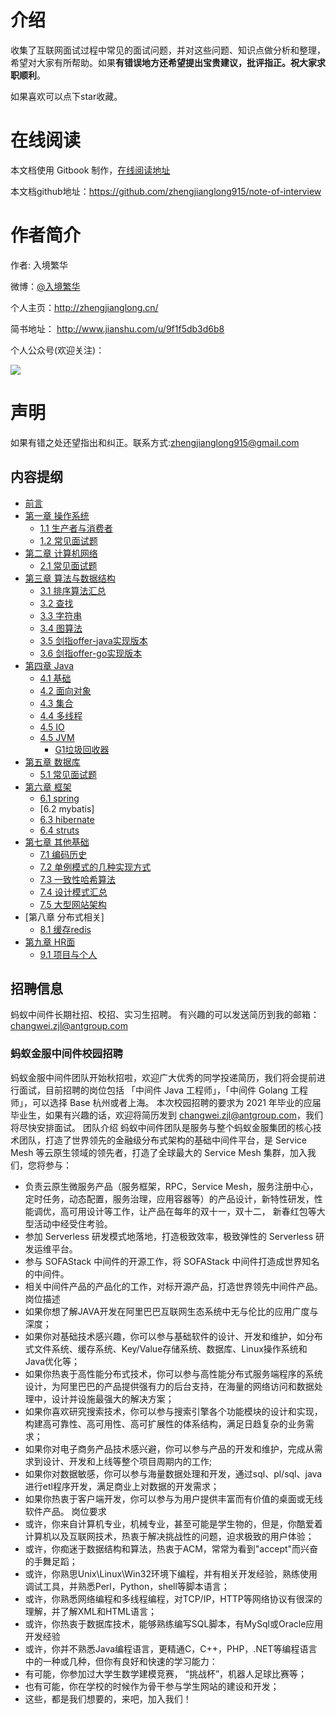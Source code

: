 # 介绍
收集了互联网面试过程中常见的面试问题，并对这些问题、知识点做分析和整理，希望对大家有所帮助。如果**有错误地方还希望提出宝贵建议，批评指正。祝大家求职顺利**。

如果喜欢可以点下star收藏。  

# 在线阅读
本文档使用 Gitbook 制作，[在线阅读地址](https://www.gitbook.com/book/zhengjianglong/note-of-interview/details)

本文档github地址：https://github.com/zhengjianglong915/note-of-interview

# 作者简介
作者: 入境繁华

微博：[@入境繁华](http://weibo.com/2711026835/profile?rightmod=1&wvr=6&mod=personinfo)

个人主页：http://zhengjianglong.cn/

简书地址： http://www.jianshu.com/u/9f1f5db3d6b8

个人公众号(欢迎关注)：

![](/assets/weix_gongzhonghao.jpg)


# 声明
如果有错之处还望指出和纠正。联系方式:zhengjianglong915@gmail.com

## 内容提纲
* [前言](abstract.md)
* [第一章 操作系统](./os/README.md)
  * [1.1 生产者与消费者](os/product.md)
  * [1.2 常见面试题](./os/section2.md)
* [第二章 计算机网络](./network/README.md)
  * [2.1 常见面试题](./network/all.md)
* [第三章 算法与数据结构](./algorithm/README.md)
  * [3.1 排序算法汇总](./algorithm/section01.md)
  * [3.2 查找](./algorithm/section02.md)
  * [3.3 字符串](./algorithm/string.md)
  * [3.4 图算法](./algorithm/tu.md)
  * [3.5 剑指offer-java实现版本](./algorithm/offer_java.md)
  * [3.6 剑指offer-go实现版本](./algorithm/offer_go.md)
* [第四章 Java](./java/README.md)
  * [4.1 基础](./java/base.md)
  * [4.2 面向对象](./java/object.md)
  * [4.3 集合](./java/collection.md)
  * [4.4 多线程](./java/thread.md)
  * [4.5 IO](./java/io.md)
  * [4.5 JVM](./java/jvm.md)
     * [G1垃圾回收器](./java/G1垃圾回收器.md)
* [第五章 数据库](./database/README.md)
  * [5.1 常见面试题](./database/all.md)
* [第六章 框架](./framework/README.md)
  * [6.1 spring](./framework/spring.md)
  * [6.2 mybatis] 
  * [6.3 hibernate](./framework/hibernate.md) 
  * [6.4 struts](./framework/struts.md)
* [第七章 其他基础](./others/README.md)
  * [7.1 编码历史](./others/section1.md)
  * [7.2 单例模式的几种实现方式](./others/danli.md)
  * [7.3 一致性哈希算法](./others/hash.md)
  * [7.4 设计模式汇总](./others/设计模式汇总.md)
  * [7.5 大型网站架构](./others/大型网站架构.md)
* [第八章 分布式相关]
  * [8.1 缓存redis](./cache/redis.md)
* [第九章 HR面](./hr/README.md)
  * [9.1 项目与个人](./chapter8/ask.md)




## 招聘信息
蚂蚁中间件长期社招、校招、实习生招聘。  有兴趣的可以发送简历到我的邮箱：changwei.zjl@antgroup.com






### 蚂蚁金服中间件校园招聘
蚂蚁金服中间件团队开始秋招啦，欢迎广大优秀的同学投递简历，我们将会提前进行面试，目前招聘的岗位包括 「中间件 Java 工程师」，「中间件 Golang 工程师」，可以选择 Base 杭州或者上海。
本次校园招聘的要求为 2021 年毕业的应届毕业生，如果有兴趣的话，欢迎将简历发到 changwei.zjl@antgroup.com，我们将尽快安排面试。
团队介绍
蚂蚁中间件团队是服务与整个蚂蚁金服集团的核心技术团队，打造了世界领先的金融级分布式架构的基础中间件平台，是 Service Mesh 等云原生领域的领先者，打造了全球最大的 Service Mesh 集群，加入我们，您将参与：
- 负责云原生微服务产品（服务框架，RPC，Service Mesh，服务注册中心，定时任务，动态配置，服务治理，应用容器等）的产品设计，新特性研发，性能调优，高可用设计等工作，让产品在每年的双十一，双十二， 新春红包等大型活动中经受住考验。
- 参加 Serverless 研发模式地落地，打造极致效率，极致弹性的 Serverless 研发运维平台。
- 参与 SOFAStack 中间件的开源工作，将 SOFAStack 中间件打造成世界知名的中间件。
-  相关中间件产品的产品化的工作，对标开源产品，打造世界领先中间件产品。
岗位描述
- 如果你想了解JAVA开发在阿里巴巴互联网生态系统中无与伦比的应用广度与深度；
- 如果你对基础技术感兴趣，你可以参与基础软件的设计、开发和维护，如分布式文件系统、缓存系统、Key/Value存储系统、数据库、Linux操作系统和Java优化等；
- 如果你热衷于高性能分布式技术，你可以参与高性能分布式服务端程序的系统设计，为阿里巴巴的产品提供强有力的后台支持，在海量的网络访问和数据处理中，设计并设施最强大的解决方案；
- 如果你喜欢研究搜索技术，你可以参与搜索引擎各个功能模块的设计和实现，构建高可靠性、高可用性、高可扩展性的体系结构，满足日趋复杂的业务需求；
- 如果你对电子商务产品技术感兴避，你可以参与产品的开发和维护，完成从需求到设计、开发和上线等整个项目周期内的工作;
- 如果你对数据敏感，你可以参与海量数据处理和开发，通过sql、pl/sql、java进行etl程序开发，满足商业上对数据的开发需求；
- 如果你热衷于客户端开发，你可以参与为用户提供丰富而有价值的桌面或无线软件产品。
岗位要求
- 或许，你来自计算机专业，机械专业，甚至可能是学生物的，但是，你酷爱着计算机以及互联网技术，热衷于解决挑战性的问题，迫求极致的用户体验；
- 或许，你痴迷于数据结构和算法，热衷于ACM，常常为看到"accept"而兴奋的手舞足蹈；
- 或许，你熟思Unix\Linux\Win32环境下编程，并有相关开发经验，熟练使用调试工具，并熟悉Perl，Python，shell等脚本语言；
- 或许，你熟悉网络编程和多线程编程，对TCP/IP，HTTP等网络协议有很深的理解，并了解XML和HTML语言；
- 或许，你热衷于数据库技术，能够熟练编写SQL脚本，有MySql或Oracle应用开发经验
- 或许，你并不熟悉Java编程语言，更精通C，C++，PHP，.NET等编程语言中的一种或几种，但你有良好和快速的学习能力：
- 有可能，你参加过大学生数学建模竞赛， “挑战杯”，机器人足球比赛等；
- 也有可能，你在学校的时候作为骨干参与学生网站的建设和开发；
- 这些，都是我们想要的，来吧，加入我们！
